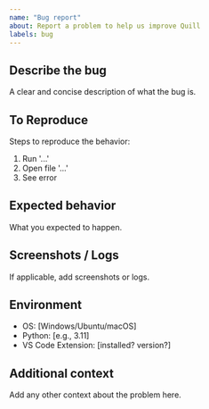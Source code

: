 ```yaml
---
name: "Bug report"
about: Report a problem to help us improve Quill
labels: bug
---
```


## Describe the bug
A clear and concise description of what the bug is.

## To Reproduce
Steps to reproduce the behavior:
1. Run '...'
2. Open file '...'
3. See error

## Expected behavior
What you expected to happen.

## Screenshots / Logs
If applicable, add screenshots or logs.

## Environment
- OS: [Windows/Ubuntu/macOS]
- Python: [e.g., 3.11]
- VS Code Extension: [installed? version?]

## Additional context
Add any other context about the problem here.
